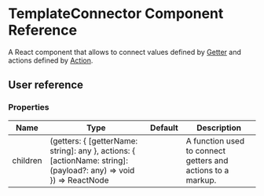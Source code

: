 # TemplateConnector Component Reference

A React component that allows to connect values defined by [Getter](getter.md) and actions defined by [Action](action.md).

## User reference

### Properties

Name | Type | Default | Description
-----|------|---------|------------
children | (getters: { [getterName: string]: any }, actions: { [actionName: string]: (payload?: any) => void }) => ReactNode | | A function used to connect getters and actions to a markup.
